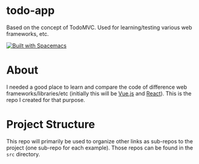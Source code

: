 # todo-app

Based on the concept of TodoMVC. Used for learning/testing various web frameworks, etc.

[![Built with Spacemacs](https://cdn.rawgit.com/syl20bnr/spacemacs/442d025779da2f62fc86c2082703697714db6514/assets/spacemacs-badge.svg)](http://spacemacs.org)

# About

I needed a good place to learn and compare the code of difference web frameworks/libraries/etc (initially this will be [Vue.js](https://vuejs.org/) and [React](https://facebook.github.io/react/)). This is the repo I created for that purpose.

# Project Structure

This repo will primarily be used to organize other links as sub-repos to the project (one sub-repo for each example). Those repos can be found in the `src` directory.
